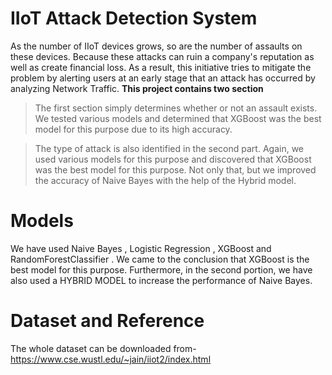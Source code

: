 # IIoT Attack Detection System
As the number of IIoT devices grows, so are the number of assaults on these devices. Because these attacks can ruin a company's reputation as well as create financial loss. As a result, this initiative tries to mitigate the problem by alerting users at an early stage that an attack has occurred by analyzing Network Traffic.
**This project contains two section**

>The first section simply determines whether or not an assault exists. We tested various models and determined that XGBoost was the best model for this purpose due to its high accuracy.

> The type of attack is also identified in the second part. Again, we used various models for this purpose and discovered that XGBoost was the best model for this purpose. Not only that, but we improved the accuracy of Naive Bayes with the help of the Hybrid model.
# Models
We have used Naive Bayes , Logistic Regression , XGBoost and RandomForestClassifier . We came to the conclusion that XGBoost is the best model for this purpose. Furthermore, in the second portion, we have also used a HYBRID MODEL to increase the performance of Naive Bayes.
# Dataset and Reference
The whole dataset can be downloaded from-
https://www.cse.wustl.edu/~jain/iiot2/index.html
